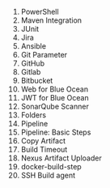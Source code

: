 1. PowerShell
2. Maven Integration
3. JUnit
4. Jira
5. Ansible
6. Git Parameter
7. GitHub
8. Gitlab
9. Bitbucket
10. Web for Blue Ocean
11. JWT for Blue Ocean
12. SonarQube Scanner
13. Folders
14. Pipeline
15. Pipeline: Basic Steps
16. Copy Artifact
17. Build Timeout
18. Nexus Artifact Uploader
19. docker-build-step
20. SSH Build agent
